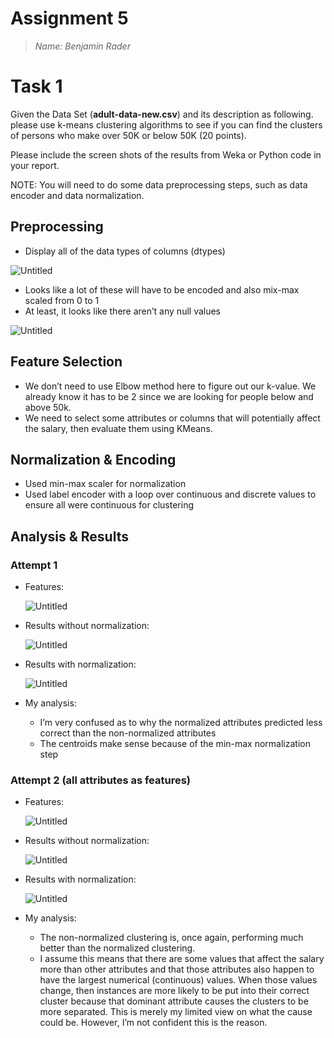 # Assignment 5

> *Name: Benjamin Rader*
> 

# Task 1

Given the Data Set (**adult-data-new.csv**) and its description as following. please use k-means clustering algorithms to see if you can find the clusters of persons who make over 50K or below 50K (20 points).

Please include the screen shots of the results from Weka or Python code in your report.

NOTE: You will need to do some data preprocessing steps, such as data encoder and data normalization.

## Preprocessing

- Display all of the data types of columns (dtypes)

![Untitled](Assignment%205/Untitled.png)

- Looks like a lot of these will have to be encoded and also mix-max scaled from 0 to 1
- At least, it looks like there aren’t any null values

![Untitled](Assignment%205/Untitled%201.png)

## Feature Selection

- We don’t need to use Elbow method here to figure out our k-value.  We already know it has to be 2 since we are looking for people below and above 50k.
- We need to select some attributes or columns that will potentially affect the salary, then evaluate them using KMeans.

## Normalization & Encoding

- Used min-max scaler for normalization
- Used label encoder with a loop over continuous and discrete values to ensure all were continuous for clustering

## Analysis & Results

### Attempt 1

- Features:
    
    ![Untitled](Assignment%205/Untitled%202.png)
    
- Results without normalization:
    
    ![Untitled](Assignment%205/Untitled%203.png)
    
- Results with normalization:
    
    ![Untitled](Assignment%205/Untitled%204.png)
    
- My analysis:
    - I’m very confused as to why the normalized attributes predicted less correct than the non-normalized attributes
    - The centroids make sense because of the min-max normalization step

### Attempt 2 (all attributes as features)

- Features:
    
    ![Untitled](Assignment%205/Untitled%205.png)
    
- Results without normalization:
    
    ![Untitled](Assignment%205/Untitled%206.png)
    
- Results with normalization:
    
    ![Untitled](Assignment%205/Untitled%207.png)
    
- My analysis:
    - The non-normalized clustering is, once again, performing much better than the normalized clustering.
    - I assume this means that there are some values that affect the salary more than other attributes and that those attributes also happen to have the largest numerical (continuous) values. When those values change, then instances are more likely to be put into their correct cluster because that dominant attribute causes the clusters to be more separated. This is merely my limited view on what the cause could be. However, I’m not confident this is the reason.